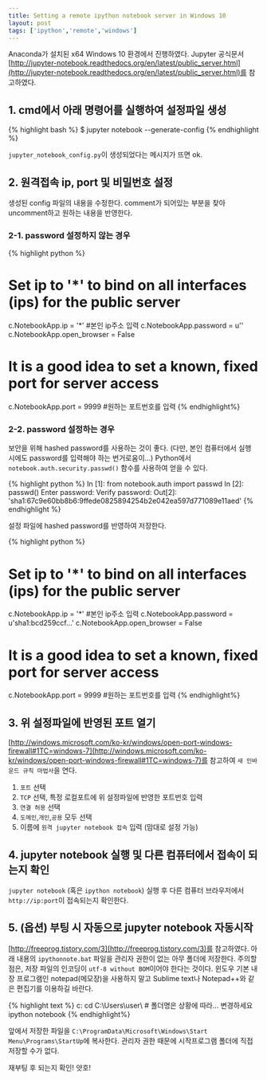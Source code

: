 ```yaml
---
title: Setting a remote ipython notebook server in Windows 10
layout: post
tags: ['ipython','remote','windows']
---
```


Anaconda가 설치된 x64 Windows 10 환경에서 진행하였다. Jupyter 공식문서 [http://jupyter-notebook.readthedocs.org/en/latest/public_server.html](http://jupyter-notebook.readthedocs.org/en/latest/public_server.html)를 참고하였다.

## 1. cmd에서 아래 명령어를 실행하여 설정파일 생성

{% highlight bash %}
$ jupyter notebook --generate-config
{% endhighlight %}

`jupyter_notebook_config.py`이 생성되었다는 메시지가 뜨면 ok.

## 2. 원격접속 ip, port 및 비밀번호 설정

생성된 config 파일의 내용을 수정한다. comment가 되어있는 부분을 찾아 uncomment하고 원하는 내용을 반영한다.

### 2-1. password 설정하지 않는 경우

{% highlight python %}
# Set ip to '*' to bind on all interfaces (ips) for the public server
c.NotebookApp.ip = '*' #본인 ip주소 입력
c.NotebookApp.password = u''
c.NotebookApp.open_browser = False

# It is a good idea to set a known, fixed port for server access
c.NotebookApp.port = 9999 #원하는 포트번호를 입력
{% endhighlight%}

### 2-2. password 설정하는 경우

보안을 위해 hashed password를 사용하는 것이 좋다. (다만, 본인 컴퓨터에서 실행 시에도 password를 입력해야 하는 번거로움이...) Python에서 `notebook.auth.security.passwd()` 함수를 사용하여 얻을 수 있다.

{% highlight python %}
In [1]: from notebook.auth import passwd
In [2]: passwd()
Enter password:
Verify password:
Out[2]: 'sha1:67c9e60bb8b6:9ffede0825894254b2e042ea597d771089e11aed'
{% endhighlight %}

설정 파일에 hashed password를 반영하여 저장한다.

{% highlight python %}
# Set ip to '*' to bind on all interfaces (ips) for the public server
c.NotebookApp.ip = '*' #본인 ip주소 입력
c.NotebookApp.password = u'sha1:bcd259ccf...<your hashed password here>'
c.NotebookApp.open_browser = False

# It is a good idea to set a known, fixed port for server access
c.NotebookApp.port = 9999 #원하는 포트번호를 입력
{% endhighlight%}

## 3. 위 설정파일에 반영된 포트 열기

[http://windows.microsoft.com/ko-kr/windows/open-port-windows-firewall#1TC=windows-7](http://windows.microsoft.com/ko-kr/windows/open-port-windows-firewall#1TC=windows-7)를 참고하여 `새 인바운드 규칙 마법사`을 연다. 

1. `포트` 선택
2. `TCP` 선택, 특정 로컬포트에 위 설정파일에 반영한 포트번호 입력
3. `연결 허용` 선택
4. `도메인`,`개인`,`공용` 모두 선택
5. 이름에 `원격 jupyter notebook 접속` 입력 (맘대로 설정 가능)

## 4. jupyter notebook 실행 및 다른 컴퓨터에서 접속이 되는지 확인

`jupyter notebook` (혹은 `ipython notebook`) 실행 후 다른 컴퓨터 브라우저에서 `http://ip:port`이 접속되는지 확인한다.

## 5. (옵션) 부팅 시 자동으로 jupyter notebook 자동시작

[http://freeprog.tistory.com/3](http://freeprog.tistory.com/3)를 참고하였다.
아래 내용의 `ipythonnote.bat` 파일을 관리자 권한이 없는 아무 폴더에 저장한다. 주의할 점은, 저장 파일의 인코딩이 `utf-8 without BOM`이어야 한다는 것이다. 윈도우 기본 내장 프로그램인 notepad(메모장)을 사용하지 말고 Sublime text나 Notepad++와 같은 편집기를 이용하길 바란다.

{% highlight text %}
c:
cd C:\Users\user\          # 폴더명은 상황에 따라... 변경하세요
ipython notebook
{% endhighlight%}

앞에서 저장한 파일을 `C:\ProgramData\Microsoft\Windows\Start Menu\Programs\StartUp`에 복사한다. 관리자 권한 때문에 시작프로그램 폴더에 직접 저장할 수가 없다.

재부팅 후 되는지 확인! 얏호!